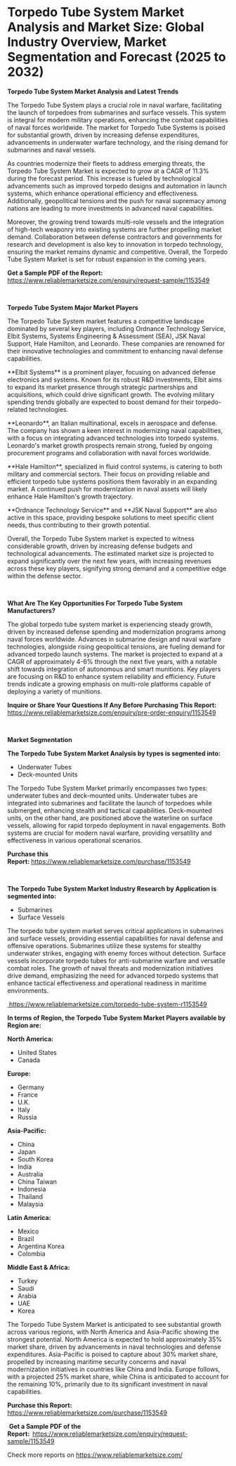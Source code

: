 <p><h1>Torpedo Tube System Market Analysis and Market Size: Global Industry Overview, Market Segmentation and Forecast (2025 to 2032)</h1></p><p><strong>Torpedo Tube System Market Analysis and Latest Trends</strong></p>
<p><p>The Torpedo Tube System plays a crucial role in naval warfare, facilitating the launch of torpedoes from submarines and surface vessels. This system is integral for modern military operations, enhancing the combat capabilities of naval forces worldwide. The market for Torpedo Tube Systems is poised for substantial growth, driven by increasing defense expenditures, advancements in underwater warfare technology, and the rising demand for submarines and naval vessels.</p><p>As countries modernize their fleets to address emerging threats, the Torpedo Tube System Market is expected to grow at a CAGR of 11.3% during the forecast period. This increase is fueled by technological advancements such as improved torpedo designs and automation in launch systems, which enhance operational efficiency and effectiveness. Additionally, geopolitical tensions and the push for naval supremacy among nations are leading to more investments in advanced naval capabilities.</p><p>Moreover, the growing trend towards multi-role vessels and the integration of high-tech weaponry into existing systems are further propelling market demand. Collaboration between defense contractors and governments for research and development is also key to innovation in torpedo technology, ensuring the market remains dynamic and competitive. Overall, the Torpedo Tube System Market is set for robust expansion in the coming years.</p></p>
<p><strong>Get a Sample PDF of the Report:&nbsp;</strong> <a href="https://www.reliablemarketsize.com/enquiry/request-sample/1153549?utm_campaign=2281&utm_medium=2&utm_source=Github&utm_content=ia&utm_term=12042025&utm_id=torpedo-tube-system">https://www.reliablemarketsize.com/enquiry/request-sample/1153549</a></p>
<p>&nbsp;</p>
<p><strong>Torpedo Tube System Major Market Players</strong></p>
<p><p>The Torpedo Tube System market features a competitive landscape dominated by several key players, including Ordnance Technology Service, Elbit Systems, Systems Engineering & Assessment (SEA), JSK Naval Support, Hale Hamilton, and Leonardo. These companies are renowned for their innovative technologies and commitment to enhancing naval defense capabilities.</p><p>**Elbit Systems** is a prominent player, focusing on advanced defense electronics and systems. Known for its robust R&D investments, Elbit aims to expand its market presence through strategic partnerships and acquisitions, which could drive significant growth. The evolving military spending trends globally are expected to boost demand for their torpedo-related technologies.</p><p>**Leonardo**, an Italian multinational, excels in aerospace and defense. The company has shown a keen interest in modernizing naval capabilities, with a focus on integrating advanced technologies into torpedo systems. Leonardo's market growth prospects remain strong, fueled by ongoing procurement programs and collaboration with naval forces worldwide.</p><p>**Hale Hamilton**, specialized in fluid control systems, is catering to both military and commercial sectors. Their focus on providing reliable and efficient torpedo tube systems positions them favorably in an expanding market. A continued push for modernization in naval assets will likely enhance Hale Hamilton's growth trajectory.</p><p>**Ordnance Technology Service** and **JSK Naval Support** are also active in this space, providing bespoke solutions to meet specific client needs, thus contributing to their growth potential. </p><p>Overall, the Torpedo Tube System market is expected to witness considerable growth, driven by increasing defense budgets and technological advancements. The estimated market size is projected to expand significantly over the next few years, with increasing revenues across these key players, signifying strong demand and a competitive edge within the defense sector.</p></p>
<p>&nbsp;</p>
<p><strong>What Are The Key Opportunities For Torpedo Tube System Manufacturers?</strong></p>
<p><p>The global torpedo tube system market is experiencing steady growth, driven by increased defense spending and modernization programs among naval forces worldwide. Advances in submarine design and naval warfare technologies, alongside rising geopolitical tensions, are fueling demand for advanced torpedo launch systems. The market is projected to expand at a CAGR of approximately 4-6% through the next five years, with a notable shift towards integration of autonomous and smart munitions. Key players are focusing on R&D to enhance system reliability and efficiency. Future trends indicate a growing emphasis on multi-role platforms capable of deploying a variety of munitions.</p></p>
<p><strong>Inquire or Share Your Questions If Any Before Purchasing This Report:</strong> <a href="https://www.reliablemarketsize.com/enquiry/pre-order-enquiry/1153549?utm_campaign=2281&utm_medium=2&utm_source=Github&utm_content=ia&utm_term=12042025&utm_id=torpedo-tube-system">https://www.reliablemarketsize.com/enquiry/pre-order-enquiry/1153549</a></p>
<p>&nbsp;</p>
<p><strong>Market Segmentation</strong></p>
<p><strong>The Torpedo Tube System Market Analysis by types is segmented into:</strong></p>
<p><ul><li>Underwater Tubes</li><li>Deck-mounted Units</li></ul></p>
<p><p>The Torpedo Tube System Market primarily encompasses two types: underwater tubes and deck-mounted units. Underwater tubes are integrated into submarines and facilitate the launch of torpedoes while submerged, enhancing stealth and tactical capabilities. Deck-mounted units, on the other hand, are positioned above the waterline on surface vessels, allowing for rapid torpedo deployment in naval engagements. Both systems are crucial for modern naval warfare, providing versatility and effectiveness in various operational scenarios.</p></p>
<p><strong>Purchase this Report:&nbsp;</strong><a href="https://www.reliablemarketsize.com/purchase/1153549?utm_campaign=2281&utm_medium=2&utm_source=Github&utm_content=ia&utm_term=12042025&utm_id=torpedo-tube-system">https://www.reliablemarketsize.com/purchase/1153549</a></p>
<p>&nbsp;</p>
<p><strong>The Torpedo Tube System Market Industry Research by Application is segmented into:</strong></p>
<p><ul><li>Submarines</li><li>Surface Vessels</li></ul></p>
<p><p>The torpedo tube system market serves critical applications in submarines and surface vessels, providing essential capabilities for naval defense and offensive operations. Submarines utilize these systems for stealthy underwater strikes, engaging with enemy forces without detection. Surface vessels incorporate torpedo tubes for anti-submarine warfare and versatile combat roles. The growth of naval threats and modernization initiatives drive demand, emphasizing the need for advanced torpedo systems that enhance tactical effectiveness and operational readiness in maritime environments.</p></p>
<p><a href="https://www.reliablemarketsize.com/torpedo-tube-system-r1153549?utm_campaign=2281&utm_medium=2&utm_source=Github&utm_content=ia&utm_term=12042025&utm_id=torpedo-tube-system">&nbsp;https://www.reliablemarketsize.com/torpedo-tube-system-r1153549</a></p>
<p><strong>In terms of Region, the Torpedo Tube System Market Players available by Region are:</strong></p>
<p>
    <p> <strong> North America: </strong>
        <ul>
            <li>United States</li>
            <li>Canada</li>
        </ul>
        </p> 
    <p> <strong> Europe: </strong>
        <ul>
            <li>Germany</li>
            <li>France</li>
            <li>U.K.</li>
            <li>Italy</li>
            <li>Russia</li>
        </ul>
        </p> 
    <p> <strong> Asia-Pacific: </strong>
        <ul>
            <li>China</li>
            <li>Japan</li>
            <li>South Korea</li>
            <li>India</li>
            <li>Australia</li>
            <li>China Taiwan</li>
            <li>Indonesia</li>
            <li>Thailand</li>
            <li>Malaysia</li>
        </ul>
        </p> 
    <p> <strong> Latin America: </strong>
        <ul>
            <li>Mexico</li>
            <li>Brazil</li>
            <li>Argentina Korea</li>
            <li>Colombia</li>
        </ul>
        </p> 
    <p> <strong> Middle East & Africa: </strong>
        <ul>
            <li>Turkey</li>
            <li>Saudi</li>
            <li>Arabia</li>
            <li>UAE</li>
            <li>Korea</li>
        </ul>
    </p>
    </p>
<p><p>The Torpedo Tube System Market is anticipated to see substantial growth across various regions, with North America and Asia-Pacific showing the strongest potential. North America is expected to hold approximately 35% market share, driven by advancements in naval technologies and defense expenditures. Asia-Pacific is poised to capture about 30% market share, propelled by increasing maritime security concerns and naval modernization initiatives in countries like China and India. Europe follows, with a projected 25% market share, while China is anticipated to account for the remaining 10%, primarily due to its significant investment in naval capabilities.</p></p>
<p><strong>Purchase this Report: </strong><a href="https://www.reliablemarketsize.com/purchase/1153549?utm_campaign=2281&utm_medium=2&utm_source=Github&utm_content=ia&utm_term=12042025&utm_id=torpedo-tube-system">https://www.reliablemarketsize.com/purchase/1153549</a></p>
<p>&nbsp;<strong>Get a Sample PDF of the Report:&nbsp;&nbsp;</strong><a href="https://www.reliablemarketsize.com/enquiry/request-sample/1153549?utm_campaign=2281&utm_medium=2&utm_source=Github&utm_content=ia&utm_term=12042025&utm_id=torpedo-tube-system">https://www.reliablemarketsize.com/enquiry/request-sample/1153549</a></p>
<p><strong></strong></p>
<p>Check more reports on <a href="https://www.reliablemarketsize.com/?utm_campaign=2281&utm_medium=2&utm_source=Github&utm_content=ia&utm_term=12042025&utm_id=torpedo-tube-system">https://www.reliablemarketsize.com/</a></p>